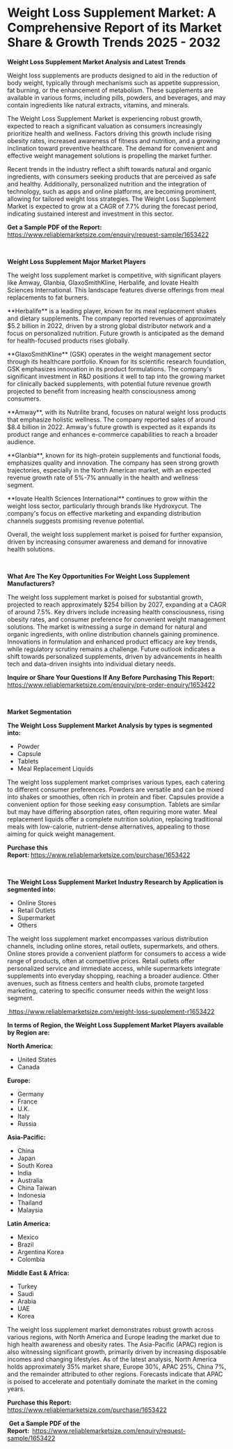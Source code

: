 <p><h1>Weight Loss Supplement Market: A Comprehensive Report of its Market Share & Growth Trends 2025 - 2032</h1></p><p><strong>Weight Loss Supplement Market Analysis and Latest Trends</strong></p>
<p><p>Weight loss supplements are products designed to aid in the reduction of body weight, typically through mechanisms such as appetite suppression, fat burning, or the enhancement of metabolism. These supplements are available in various forms, including pills, powders, and beverages, and may contain ingredients like natural extracts, vitamins, and minerals.</p><p>The Weight Loss Supplement Market is experiencing robust growth, expected to reach a significant valuation as consumers increasingly prioritize health and wellness. Factors driving this growth include rising obesity rates, increased awareness of fitness and nutrition, and a growing inclination toward preventive healthcare. The demand for convenient and effective weight management solutions is propelling the market further.</p><p>Recent trends in the industry reflect a shift towards natural and organic ingredients, with consumers seeking products that are perceived as safe and healthy. Additionally, personalized nutrition and the integration of technology, such as apps and online platforms, are becoming prominent, allowing for tailored weight loss strategies. The Weight Loss Supplement Market is expected to grow at a CAGR of 7.7% during the forecast period, indicating sustained interest and investment in this sector.</p></p>
<p><strong>Get a Sample PDF of the Report:&nbsp;</strong> <a href="https://www.reliablemarketsize.com/enquiry/request-sample/1653422?utm_campaign=2479&utm_medium=2&utm_source=Github&utm_content=ia&utm_term=16042025&utm_id=weight-loss-supplement">https://www.reliablemarketsize.com/enquiry/request-sample/1653422</a></p>
<p>&nbsp;</p>
<p><strong>Weight Loss Supplement Major Market Players</strong></p>
<p><p>The weight loss supplement market is competitive, with significant players like Amway, Glanbia, GlaxoSmithKline, Herbalife, and Iovate Health Sciences International. This landscape features diverse offerings from meal replacements to fat burners.</p><p>**Herbalife** is a leading player, known for its meal replacement shakes and dietary supplements. The company reported revenues of approximately $5.2 billion in 2022, driven by a strong global distributor network and a focus on personalized nutrition. Future growth is anticipated as the demand for health-focused products rises globally.</p><p>**GlaxoSmithKline** (GSK) operates in the weight management sector through its healthcare portfolio. Known for its scientific research foundation, GSK emphasizes innovation in its product formulations. The company's significant investment in R&D positions it well to tap into the growing market for clinically backed supplements, with potential future revenue growth projected to benefit from increasing health consciousness among consumers.</p><p>**Amway**, with its Nutrilite brand, focuses on natural weight loss products that emphasize holistic wellness. The company reported sales of around $8.4 billion in 2022. Amway's future growth is expected as it expands its product range and enhances e-commerce capabilities to reach a broader audience. </p><p>**Glanbia**, known for its high-protein supplements and functional foods, emphasizes quality and innovation. The company has seen strong growth trajectories, especially in the North American market, with an expected revenue growth rate of 5%-7% annually in the health and wellness segment.</p><p>**Iovate Health Sciences International** continues to grow within the weight loss sector, particularly through brands like Hydroxycut. The company's focus on effective marketing and expanding distribution channels suggests promising revenue potential.</p><p>Overall, the weight loss supplement market is poised for further expansion, driven by increasing consumer awareness and demand for innovative health solutions.</p></p>
<p>&nbsp;</p>
<p><strong>What Are The Key Opportunities For Weight Loss Supplement Manufacturers?</strong></p>
<p><p>The weight loss supplement market is poised for substantial growth, projected to reach approximately $254 billion by 2027, expanding at a CAGR of around 7.5%. Key drivers include increasing health consciousness, rising obesity rates, and consumer preference for convenient weight management solutions. The market is witnessing a surge in demand for natural and organic ingredients, with online distribution channels gaining prominence. Innovations in formulation and enhanced product efficacy are key trends, while regulatory scrutiny remains a challenge. Future outlook indicates a shift towards personalized supplements, driven by advancements in health tech and data-driven insights into individual dietary needs.</p></p>
<p><strong>Inquire or Share Your Questions If Any Before Purchasing This Report:</strong> <a href="https://www.reliablemarketsize.com/enquiry/pre-order-enquiry/1653422?utm_campaign=2479&utm_medium=2&utm_source=Github&utm_content=ia&utm_term=16042025&utm_id=weight-loss-supplement">https://www.reliablemarketsize.com/enquiry/pre-order-enquiry/1653422</a></p>
<p>&nbsp;</p>
<p><strong>Market Segmentation</strong></p>
<p><strong>The Weight Loss Supplement Market Analysis by types is segmented into:</strong></p>
<p><ul><li>Powder</li><li>Capsule</li><li>Tablets</li><li>Meal Replacement Liquids</li></ul></p>
<p><p>The weight loss supplement market comprises various types, each catering to different consumer preferences. Powders are versatile and can be mixed into shakes or smoothies, often rich in protein and fiber. Capsules provide a convenient option for those seeking easy consumption. Tablets are similar but may have differing absorption rates, often requiring more water. Meal replacement liquids offer a complete nutrition solution, replacing traditional meals with low-calorie, nutrient-dense alternatives, appealing to those aiming for quick weight management.</p></p>
<p><strong>Purchase this Report:&nbsp;</strong><a href="https://www.reliablemarketsize.com/purchase/1653422?utm_campaign=2479&utm_medium=2&utm_source=Github&utm_content=ia&utm_term=16042025&utm_id=weight-loss-supplement">https://www.reliablemarketsize.com/purchase/1653422</a></p>
<p>&nbsp;</p>
<p><strong>The Weight Loss Supplement Market Industry Research by Application is segmented into:</strong></p>
<p><ul><li>Online Stores</li><li>Retail Outlets</li><li>Supermarket</li><li>Others</li></ul></p>
<p><p>The weight loss supplement market encompasses various distribution channels, including online stores, retail outlets, supermarkets, and others. Online stores provide a convenient platform for consumers to access a wide range of products, often at competitive prices. Retail outlets offer personalized service and immediate access, while supermarkets integrate supplements into everyday shopping, reaching a broader audience. Other avenues, such as fitness centers and health clubs, promote targeted marketing, catering to specific consumer needs within the weight loss segment.</p></p>
<p><a href="https://www.reliablemarketsize.com/weight-loss-supplement-r1653422?utm_campaign=2479&utm_medium=2&utm_source=Github&utm_content=ia&utm_term=16042025&utm_id=weight-loss-supplement">&nbsp;https://www.reliablemarketsize.com/weight-loss-supplement-r1653422</a></p>
<p><strong>In terms of Region, the Weight Loss Supplement Market Players available by Region are:</strong></p>
<p>
    <p> <strong> North America: </strong>
        <ul>
            <li>United States</li>
            <li>Canada</li>
        </ul>
        </p> 
    <p> <strong> Europe: </strong>
        <ul>
            <li>Germany</li>
            <li>France</li>
            <li>U.K.</li>
            <li>Italy</li>
            <li>Russia</li>
        </ul>
        </p> 
    <p> <strong> Asia-Pacific: </strong>
        <ul>
            <li>China</li>
            <li>Japan</li>
            <li>South Korea</li>
            <li>India</li>
            <li>Australia</li>
            <li>China Taiwan</li>
            <li>Indonesia</li>
            <li>Thailand</li>
            <li>Malaysia</li>
        </ul>
        </p> 
    <p> <strong> Latin America: </strong>
        <ul>
            <li>Mexico</li>
            <li>Brazil</li>
            <li>Argentina Korea</li>
            <li>Colombia</li>
        </ul>
        </p> 
    <p> <strong> Middle East & Africa: </strong>
        <ul>
            <li>Turkey</li>
            <li>Saudi</li>
            <li>Arabia</li>
            <li>UAE</li>
            <li>Korea</li>
        </ul>
    </p>
    </p>
<p><p>The weight loss supplement market demonstrates robust growth across various regions, with North America and Europe leading the market due to high health awareness and obesity rates. The Asia-Pacific (APAC) region is also witnessing significant growth, primarily driven by increasing disposable incomes and changing lifestyles. As of the latest analysis, North America holds approximately 35% market share, Europe 30%, APAC 25%, China 7%, and the remainder attributed to other regions. Forecasts indicate that APAC is poised to accelerate and potentially dominate the market in the coming years.</p></p>
<p><strong>Purchase this Report: </strong><a href="https://www.reliablemarketsize.com/purchase/1653422?utm_campaign=2479&utm_medium=2&utm_source=Github&utm_content=ia&utm_term=16042025&utm_id=weight-loss-supplement">https://www.reliablemarketsize.com/purchase/1653422</a></p>
<p>&nbsp;<strong>Get a Sample PDF of the Report:&nbsp;&nbsp;</strong><a href="https://www.reliablemarketsize.com/enquiry/request-sample/1653422?utm_campaign=2479&utm_medium=2&utm_source=Github&utm_content=ia&utm_term=16042025&utm_id=weight-loss-supplement">https://www.reliablemarketsize.com/enquiry/request-sample/1653422</a></p>
<p><strong></strong></p>
<p><p></p><p></p><p></p></p>